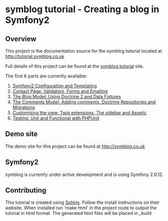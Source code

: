 symblog tutorial - Creating a blog in Symfony2
==============================================

Overview
--------

This project is the documentation source for the symblog tutorial located at
http://tutorial.symblog.co.uk

Full details of this project can be found at the
[symblog tutorial](http://tutorial.symblog.co.uk) site.

The first 6 parts are currently available:

1. [Symfony2 Configuration and Templating](http://tutorial.symblog.co.uk/docs/configuration-and-templating.html)
2. [Contact Page: Validators, Forms and Emailing](http://tutorial.symblog.co.uk/docs/validators-and-forms.html)
3. [The Blog Model: Using Doctrine 2 and Data Fixtures](http://tutorial.symblog.co.uk/docs/doctrine-2-the-blog-model.html)
4. [The Comments Model: Adding comments, Doctrine Repositories and Migrations](http://tutorial.symblog.co.uk/docs/extending-the-model-blog-comments.html)
5. [Customising the view: Twig extensions, The sidebar and Assetic](http://tutorial.symblog.co.uk/docs/customising-the-view-more-with-twig.html)
6. [Testing: Unit and Functional with PHPUnit](http://tutorial.symblog.co.uk/docs/testing-unit-and-functional-phpunit.html)

Demo site
---------

The demo site for this project can be found at http://symblog.co.uk

Symfony2
--------

symblog is currently under active development and is using Symfony 2.0.12.

Contributing
------------

This tutorial is created using [Sphinx](http://sphinx.pocoo.org/). Follow the
install instructions on their website. When installed run 'make html' in the
project route to output the tutorial in html format. The generated html files
will be placed in _build
